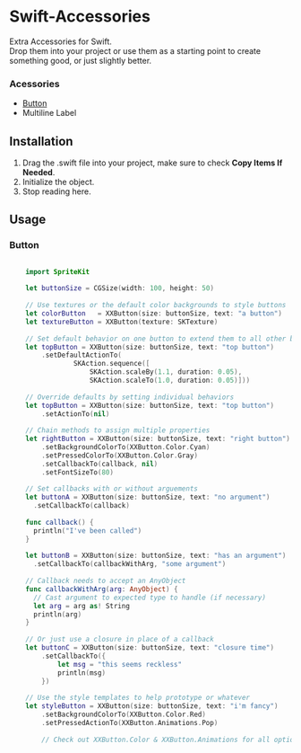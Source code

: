 # Swift-Accessories
Extra Accessories for Swift.  
Drop them into your project or use them as a starting point to create something good, or just slightly better.

### Acessories
- [Button](#button)
- Multiline Label

## Installation
1. Drag the .swift file into your project, make sure to check <b>Copy Items If Needed</b>.
2. Initialize the object.
3. Stop reading here.

## Usage
### Button
```swift

    import SpriteKit
    
    let buttonSize = CGSize(width: 100, height: 50)
    	
    // Use textures or the default color backgrounds to style buttons
    let colorButton   = XXButton(size: buttonSize, text: "a button")
    let textureButton = XXButton(texture: SKTexture)
    
    // Set default behavior on one button to extend them to all other buttons
    let topButton = XXButton(size: buttonSize, text: "top button")
		.setDefaultActionTo(
				SKAction.sequence([
					SKAction.scaleBy(1.1, duration: 0.05),
					SKAction.scaleTo(1.0, duration: 0.05)]))
    
    // Override defaults by setting individual behaviors
    let topButton = XXButton(size: buttonSize, text: "top button")
    	.setActionTo(nil)
    
	// Chain methods to assign multiple properties
	let rightButton = XXButton(size: buttonSize, text: "right button")
		.setBackgroundColorTo(XXButton.Color.Cyan)
		.setPressedColorTo(XXButton.Color.Gray)
		.setCallbackTo(callback, nil)
		.setFontSizeTo(80)
		
	// Set callbacks with or without arguements
	let buttonA = XXButton(size: buttonSize, text: "no argument")
	  .setCallbackTo(callback)
	
	func callback() {
	  println("I've been called")
	}
	
	let buttonB = XXButton(size: buttonSize, text: "has an argument")
	  .setCallbackTo(callbackWithArg, "some argument")
	 
	// Callback needs to accept an AnyObject
	func callbackWithArg(arg: AnyObject) {
	  // Cast argument to expected type to handle (if necessary)
	  let arg = arg as! String
	  println(arg)
	}
	
	// Or just use a closure in place of a callback
	let buttonC = XXButton(size: buttonSize, text: "closure time")
		.setCallbackTo({
			let msg = "this seems reckless"
			println(msg)
		})
	
	// Use the style templates to help prototype or whatever
	let styleButton = XXButton(size: buttonSize, text: "i'm fancy")
		.setBackgroundColorTo(XXButton.Color.Red)
		.setPressedActionTo(XXButton.Animations.Pop)
		
		// Check out XXButton.Color & XXButton.Animations for all options
```
